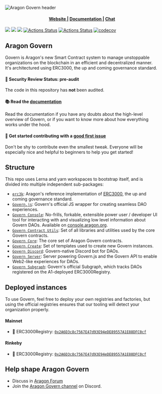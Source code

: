 ![Aragon Govern header](../../raw/master/.github/govern.png)

<div align="center">
  <h4>
    <a href="https://aragon.org">
      Website
    </a>
    <span> | </span>
    <a href="https://docs.aragon.org/aragon-govern/">
      Documentation
    </a>
    <span> | </span>
    <a href="https://discord.gg/aragon">
      Chat
    </a>
  </h4>
</div>

[![](https://img.shields.io/discord/672466989217873929?label=discord)](https://discord.gg/aKAKcf) [![](https://img.shields.io/npm/v/@aragon/govern-core)](https://www.npmjs.com/package/@aragon/govern-core) [![](https://img.shields.io/badge/solidity-%3E%3D%200.6.8-lightgrey)](https://img.shields.io/badge/solidity-%3E%3D%200.6.8-lightgrey) [![Actions Status](https://github.com/aragon/govern/workflows/CI/badge.svg)](https://github.com/aragon/govern/actions?query=workflow%3ACI) [![Actions Status](https://github.com/aragon/govern/workflows/CD/badge.svg)](https://github.com/aragon/govern/actions?query=workflow%3ACD)
  [![codecov](https://codecov.io/gh/aragon/govern/branch/master/graph/badge.svg)](https://codecov.io/gh/aragon/govern)


## Aragon Govern

Govern is Aragon's new Smart Contract system to manage unstoppable organizations on the blockchain in an efficient and decentralized manner. It's architectured using ERC3000, the up and coming governance standard.

#### 🚨 Security Review Status: pre-audit

The code in this repository has **not** been audited.

#### 📚 Read the [documentation](https://docs.aragon.org/aragon-govern/)

Read the documentation if you have any doubts about the high-level overview of Govern, or if you want to know more about how everything works under the hood.

#### 👋 Get started contributing with a [good first issue](https://github.com/aragon/govern/labels/good%20first%20issue%20%F0%9F%8C%9E)
Don't be shy to contribute even the smallest tweak. Everyone will be especially nice and helpful to beginners to help you get started!

## Structure

This repo uses Lerna and yarn workspaces to bootstrap itself, and is divided into multiple independent sub-packages:

- [`erc3k`](packages/erc3k): Aragon's reference implementation of [ERC3000](https://eips.ethereum.org/EIPS/eip-3000), the up and coming governance standard.
- [`Govern.js`](packages/erc3kjs): Govern's official JS wrapper for creating seamless DAO experiences.
- [`Govern Console`](packages/govern-console): No-frills, forkable, extensible power user / developer UI tool for interacting with and visualizing low level information about Govern DAOs. Available on [console.aragon.org](https://console.aragon.org).
- [`Govern Contract Utils`](packages/govern-contract-utils): Set of all libraries and utilities used by the core Govern contracts.
- [`Govern Core`](packages/govern-core): The core set of Aragon Govern contracts.
- [`Govern Create`](packages/govern-create): Set of templates used to create new Govern instances.
- [`Govern Discord`](packages/govern-discord): Govern-native Discord bot for DAOs.
- [`Govern Server`](packages/govern-server): Server powering Govern.js and the Govern API to enable Web2-like experiences for DAOs.
- [`Govern Subgraph`](packages/govern-subgraph): Govern's official Subgraph, which tracks DAOs registered on the A1-deployed ERC3000Registry.

## Deployed instances

To use Govern, feel free to deploy your own registries and factories, but using the official registries ensures that our tooling will detect your organization properly.

#### Mainnet

- 📜 ERC3000Registry: [`0x2A6D3c8c7567E47d93E94eDE89557A1E88DFC0cf`](https://etherscan.io/address/0x2A6D3c8c7567E47d93E94eDE89557A1E88DFC0cf)

#### Rinkeby

- 📜 ERC3000Registry: [`0x2A6D3c8c7567E47d93E94eDE89557A1E88DFC0cf`](https://rinkeby.etherscan.io/address/0x2A6D3c8c7567E47d93E94eDE89557A1E88DFC0cf)

## Help shape Aragon Govern
- Discuss in [Aragon Forum](https://forum.aragon.org/tags/aragon-govern)
- Join the [Aragon Govern channel](https://discord.gg/DrKMbeY) on Discord.



